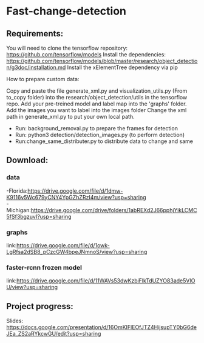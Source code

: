 # Fast-change-detection

## Requirements:

You will need to clone the tensorflow repository: https://github.com/tensorflow/models
Install the dependencies: https://github.com/tensorflow/models/blob/master/research/object_detection/g3doc/installation.md
Install the xElementTree dependency via pip

How to prepare custom data:

Copy and paste the file generate_xml.py and visualization_utils.py (From to_copy folder) into the research/object_detection/utils in the tensorflow repo.
Add your pre-treined model and label map into the 'graphs' folder.
Add the images you want to label into the images folder
Change the xml path in generate_xml.py to put your own local path.

- Run: background_removal.py to prepare the frames for detection
- Run: python3 detection/detection_images.py (to perform detection)
- Run:change_same_distributer.py to distribute data to change and same

## Download:

### data <br/>
-Florida:https://drive.google.com/file/d/1dmw-K9116v5Wc679yCNY4YpGZhZRzI4m/view?usp=sharing <br/>
-Michigan:https://drive.google.com/drive/folders/1abREXd2J66pphjYikLCMC5fSf3bgzuvI?usp=sharing

### graphs  <br/>
link:https://drive.google.com/file/d/1owk-LgRfsa2dSB8_pCzcGW4bpeJNmnoS/view?usp=sharing

### faster-rcnn frozen model <br/>
link:https://drive.google.com/file/d/11WAVs53dwKzbiFlkTdUZYO83ade5VIOU/view?usp=sharing

## Project progress:

Slides: https://docs.google.com/presentation/d/16OmKIFlEOfJTZ4HijsupTY0bG6deJEa_ZS2aRYkcwGU/edit?usp=sharing
